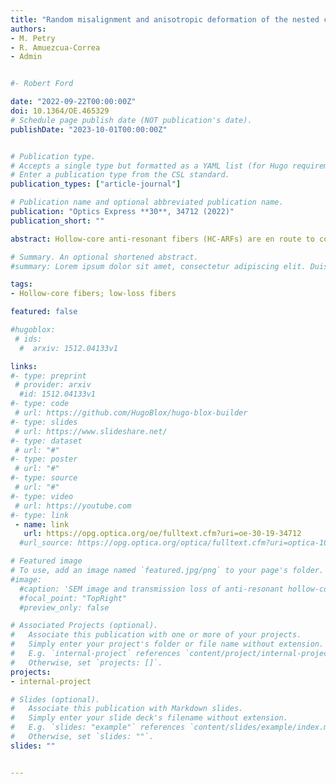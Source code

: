 ```yaml
---
title: "Random misalignment and anisotropic deformation of the nested cladding elements in hollow-core anti-resonant fibers"
authors:
- M. Petry
- R. Amuezcua-Correa
- Admin


#- Robert Ford

date: "2022-09-22T00:00:00Z"
doi: 10.1364/OE.465329
# Schedule page publish date (NOT publication's date).
publishDate: "2023-10-01T00:00:00Z"


# Publication type.
# Accepts a single type but formatted as a YAML list (for Hugo requirements).
# Enter a publication type from the CSL standard.
publication_types: ["article-journal"]

# Publication name and optional abbreviated publication name.
publication: "Optics Express **30**, 34712 (2022)"
publication_short: ""

abstract: Hollow-core anti-resonant fibers (HC-ARFs) are en route to compete with and surpass the transmission performance of standard single-mode fibers (SSMFs). Recently, nested cladding elements emerged as a key enabler in reaching ultra-low transmission losses over a wide bandwidth. However, implementing nested geometry features poses a great challenge even in the current state-of-the-art fiber fabrication technology, often leading to structural imperfections, which ultimately worsen overall fiber performance. This article provides insights into the impact of fabrication-based perturbations of the cladding elements on the transmission performance and identifies areas of highest susceptibility. The impact of random outer and nested cladding tube misalignments as well as their anisotropic deformation on the propagation loss is analyzed based on observations of experimentally fabricated fibers. A dominance of the deformation effect over the misalignment effect is observed, with higher-order modes (HOMs) being affected one order of magnitude stronger than the fundamental mode (FM). The impact on propagation loss by structural perturbations is highly wavelength dependent, ranging from negligibly small values up to loss increases of 65% and 850% for FM and HOM propagation, respectively. The investigations are directly linked to fabrication metrics and therefore pave the way for assessing, predicting, and improving the transmission quality of fabricated hollow-core fibers.

# Summary. An optional shortened abstract.
#summary: Lorem ipsum dolor sit amet, consectetur adipiscing elit. Duis posuere tellus ac convallis placerat. Proin tincidunt magna sed ex sollicitudin condimentum.

tags:
- Hollow-core fibers; low-loss fibers

featured: false

#hugoblox:
 # ids:
  #  arxiv: 1512.04133v1

links:
#- type: preprint
 # provider: arxiv
  #id: 1512.04133v1
#- type: code
 # url: https://github.com/HugoBlox/hugo-blox-builder
#- type: slides
 # url: https://www.slideshare.net/
#- type: dataset
 # url: "#"
#- type: poster
 # url: "#"
#- type: source
 # url: "#"
#- type: video
 # url: https://youtube.com
#- type: link
 - name: link
   url: https://opg.optica.org/oe/fulltext.cfm?uri=oe-30-19-34712
  #url_source: https://opg.optica.org/optica/fulltext.cfm?uri=optica-10-10-1253

# Featured image
# To use, add an image named `featured.jpg/png` to your page's folder. 
#image:
  #caption: 'SEM image and transmission loss of anti-resonant hollow-core fiber'
  #focal_point: "TopRight"
  #preview_only: false

# Associated Projects (optional).
#   Associate this publication with one or more of your projects.
#   Simply enter your project's folder or file name without extension.
#   E.g. `internal-project` references `content/project/internal-project/index.md`.
#   Otherwise, set `projects: []`.
projects:
- internal-project

# Slides (optional).
#   Associate this publication with Markdown slides.
#   Simply enter your slide deck's filename without extension.
#   E.g. `slides: "example"` references `content/slides/example/index.md`.
#   Otherwise, set `slides: ""`.
slides: ""


---
```

